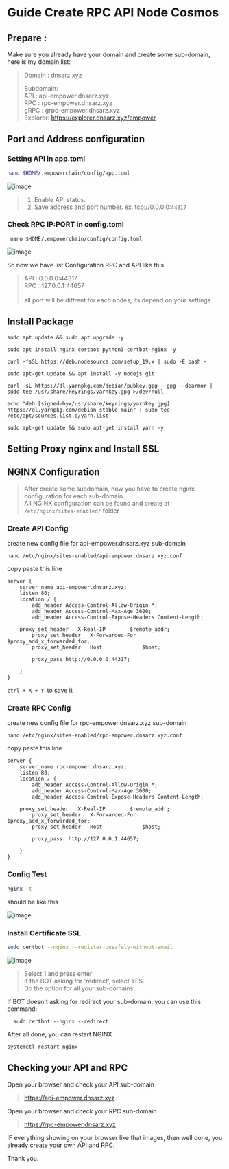 # Guide Create RPC API Node Cosmos


## Prepare : 
Make sure you already have your domain and create some sub-domain, here is my domain list:

> Domain : dnsarz.xyz <p>
>Subdomain: <br>
API   : api-empower.dnsarz.xyz <br>
RPC   : rpc-empower.dnsarz.xyz <br>
gRPC  : grpc-empower.dnsarz.xyz <br>
Explorer: https://explorer.dnsarz.xyz/empower

## Port and Address configuration
### Setting API in app.toml
```bash
nano $HOME/.empowerchain/config/app.toml
```
![image](https://github.com/aidilfahmi/Testnet/assets/16186519/0686dce5-bbcf-4443-84be-e33091e4ec0c)


> 1. Enable API status. <br>
> 2. Save address and port number. ex. tcp://0.0.0.0:`44317`<br>
>

### Check RPC IP:PORT in config.toml

```
 nano $HOME/.empowerchain/config/config.toml
 ```
![image](https://github.com/aidilfahmi/Testnet/assets/16186519/3f8ed5c9-3127-49cd-9a85-cfe9ac6fa56d)

<p>
	
So now we have list Configuration RPC and API like this:
> API : 0.0.0.0:44317 <br>
	RPC : 127.0.0.1:44657 <br> <br>
  all port will be diffrent for each nodes, its depend on your settings
	
## Install Package

```
sudo apt update && sudo apt upgrade -y
```
```
sudo apt install nginx certbot python3-certbot-nginx -y
```
```
curl -fsSL https://deb.nodesource.com/setup_19.x | sudo -E bash -
```
```
sudo apt-get update && apt install -y nodejs git
```
```
curl -sL https://dl.yarnpkg.com/debian/pubkey.gpg | gpg --dearmor | sudo tee /usr/share/keyrings/yarnkey.gpg >/dev/null
```
```
echo "deb [signed-by=/usr/share/keyrings/yarnkey.gpg] https://dl.yarnpkg.com/debian stable main" | sudo tee /etc/apt/sources.list.d/yarn.list
```
```
sudo apt-get update && sudo apt-get install yarn -y
```

## Setting Proxy nginx and Install SSL


## NGINX Configuration
> After create some subdomain, now you have to create nginx configuration for each sub-domain. <br>
All NGINX configuration can be found and create at `/etc/nginx/sites-enabled/` folder

### Create API Config
create new config file for api-empower.dnsarz.xyz sub-domain
```
nano /etc/nginx/sites-enabled/api-empower.dnsarz.xyz.conf
```
copy paste this line
```
server {
    server_name api-empower.dnsarz.xyz;
    listen 80;
    location / {
        add_header Access-Control-Allow-Origin *;
        add_header Access-Control-Max-Age 3600;
        add_header Access-Control-Expose-Headers Content-Length;

	proxy_set_header   X-Real-IP        $remote_addr;
        proxy_set_header   X-Forwarded-For  $proxy_add_x_forwarded_for;
        proxy_set_header   Host             $host;

        proxy_pass http://0.0.0.0:44317;

    }
}
```
`ctrl + X + Y `to save it
### Create RPC Config
create new config file for rpc-empower.dnsarz.xyz sub-domain
```
nano /etc/nginx/sites-enabled/rpc-empower.dnsarz.xyz.conf
```
copy paste this line
```
server {
    server_name rpc-empower.dnsarz.xyz;
    listen 80;
    location / {
        add_header Access-Control-Allow-Origin *;
        add_header Access-Control-Max-Age 3600;
        add_header Access-Control-Expose-Headers Content-Length;

	proxy_set_header   X-Real-IP        $remote_addr;
        proxy_set_header   X-Forwarded-For  $proxy_add_x_forwarded_for;
        proxy_set_header   Host             $host;

        proxy_pass  http://127.0.0.1:44657;

    }
}
```

### Config Test

```bash
nginx -t 
```
should be like this

![image](https://github.com/aidilfahmi/Testnet/assets/16186519/85e42210-4dec-42a2-b599-dec88e9a95fc)


### Install Certificate SSL

```bash
sudo certbot --nginx --register-unsafely-without-email
```
![image](https://github.com/aidilfahmi/Testnet/assets/16186519/c0695a95-b6e7-4b33-8e4d-d24d81613ed2)


> Select 1 and press enter <br>
  if the BOT asking for 'redirect', select YES.<br>
  Do the option for all your sub-domains.

<p>

If BOT doesn't asking for redirect your sub-domain, you can use this command:
```
  sudo certbot --nginx --redirect
```

After all done, you can restart NGINX 
```
systemctl restart nginx
```
  
## Checking your API and RPC
Open your browser and check your API sub-domain
> https://api-empower.dnsarz.xyz
  
Open your browser and check your RPC sub-domain
> https://rpc-empower.dnsarz.xyz

  
IF everything showing on your browser like that images, then well done, you already create your own API and RPC.
  
Thank you.

